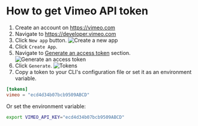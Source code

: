 # How to get Vimeo API token

1. Create an account on https://vimeo.com
2. Navigate to https://developer.vimeo.com
3. Click `New app` button.
![Create a new app](img/vimeo_create_app.png)
4. Click `Create App`.
5. Navigate to [Generate an access token](https://developer.vimeo.com/apps/160740#generate_access_token) section.
![Generate an access token](img/vimeo_access_token.png)
6. Click `Generate`.
![Tokens](img/vimeo_token.png)
7. Copy a token to your CLI's configuration file or set it as an environment variable.
```toml
[tokens]
vimeo = "ecd4d34b07bcb9509ABCD"
```
Or set the environment variable:
```sh
export VIMEO_API_KEY="ecd4d34b07bcb9509ABCD"
```
